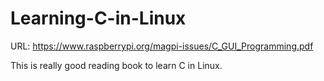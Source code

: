 # Learning-C-in-Linux

URL: https://www.raspberrypi.org/magpi-issues/C_GUI_Programming.pdf

This is really good reading book to learn C in Linux.
